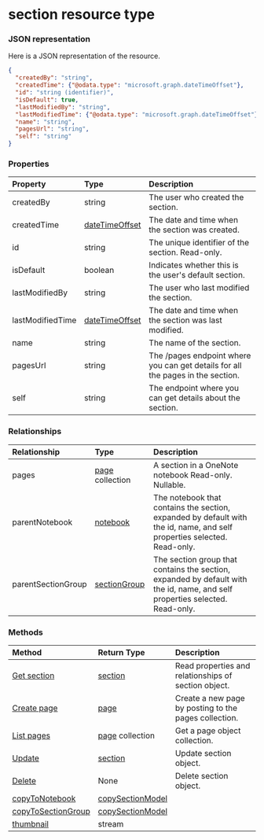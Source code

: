 # section resource type



### JSON representation

Here is a JSON representation of the resource.

<!-- {
  "blockType": "resource",
  "optionalProperties": [

  ],
  "@odata.type": "microsoft.graph.section"
}-->

```json
{
  "createdBy": "string",
  "createdTime": {"@odata.type": "microsoft.graph.dateTimeOffset"},
  "id": "string (identifier)",
  "isDefault": true,
  "lastModifiedBy": "string",
  "lastModifiedTime": {"@odata.type": "microsoft.graph.dateTimeOffset"},
  "name": "string",
  "pagesUrl": "string",
  "self": "string"
}

```
### Properties
| Property	   | Type	|Description|
|:---------------|:--------|:----------|
|createdBy|string|The user who created the section. |
|createdTime|[dateTimeOffset](datetimeoffset.md)|The date and time when the section was created. |
|id|string|The unique identifier of the section.  Read-only.|
|isDefault|boolean|Indicates whether this is the user's default section.|
|lastModifiedBy|string|The user who last modified the section. |
|lastModifiedTime|[dateTimeOffset](datetimeoffset.md)|The date and time when the section was last modified. |
|name|string|The name of the section. |
|pagesUrl|string|The /pages endpoint where you can get details for all the pages in the section.|
|self|string|The endpoint where you can get details about the section. |

### Relationships
| Relationship | Type	|Description|
|:---------------|:--------|:----------|
|pages|[page](page.md) collection|A section in a OneNote notebook  Read-only. Nullable.|
|parentNotebook|[notebook](notebook.md)|The notebook that contains the section, expanded by default with the id, name, and self properties selected.  Read-only.|
|parentSectionGroup|[sectionGroup](sectiongroup.md)|The section group that contains the section, expanded by default with the id, name, and self properties selected.  Read-only.|

### Methods

| Method		   | Return Type	|Description|
|:---------------|:--------|:----------|
|[Get section](../api/section_get.md) | [section](section.md) |Read properties and relationships of section object.|
|[Create page](../api/section_post_pages.md) |[page](page.md)| Create a new page by posting to the pages collection.|
|[List pages](../api/section_list_pages.md) |[page](page.md) collection| Get a page object collection.|
|[Update](../api/section_update.md) | [section](section.md)	|Update section object. |
|[Delete](../api/section_delete.md) | None |Delete section object. |
|[copyToNotebook](../api/section_copytonotebook.md)|[copySectionModel](copysectionmodel.md)||
|[copyToSectionGroup](../api/section_copytosectiongroup.md)|[copySectionModel](copysectionmodel.md)||
|[thumbnail](../api/section_thumbnail.md)|stream||

<!-- uuid: 8fcb5dbc-d5aa-4681-8e31-b001d5168d79
2015-10-25 14:57:30 UTC -->
<!-- {
  "type": "#page.annotation",
  "description": "section resource",
  "keywords": "",
  "section": "documentation",
  "tocPath": ""
}-->